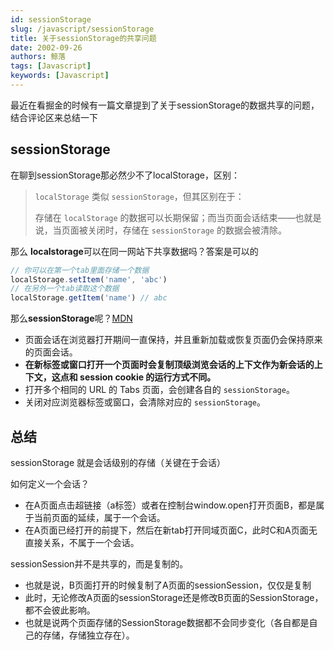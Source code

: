 ```yaml
---
id: sessionStorage
slug: /javascript/sessionStorage
title: 关于sessionStorage的共享问题
date: 2002-09-26
authors: 鲸落
tags: [Javascript]
keywords: [Javascript]
---
```


最近在看掘金的时候有一篇文章提到了关于sessionStorage的数据共享的问题，结合评论区来总结一下

## sessionStorage

在聊到sessionStorage那必然少不了localStorage，区别：

> `localStorage` 类似 `sessionStorage`，但其区别在于：
>
> 存储在 `localStorage` 的数据可以长期保留；而当页面会话结束——也就是说，当页面被关闭时，存储在 `sessionStorage` 的数据会被清除。



那么 **localstorage**可以在同一网站下共享数据吗？答案是可以的

```js
// 你可以在第一个tab里面存储一个数据
localStorage.setItem('name', 'abc')
// 在另外一个tab读取这个数据
localStorage.getItem('name') // abc
```



那么**sessionStorage**呢？[MDN](https://developer.mozilla.org/zh-CN/docs/Web/API/Window/sessionStorage)

- 页面会话在浏览器打开期间一直保持，并且重新加载或恢复页面仍会保持原来的页面会话。
- **在新标签或窗口打开一个页面时会复制顶级浏览会话的上下文作为新会话的上下文，这点和 session cookie 的运行方式不同。**
- 打开多个相同的 URL 的 Tabs 页面，会创建各自的 `sessionStorage`。
- 关闭对应浏览器标签或窗口，会清除对应的 `sessionStorage`。



## 总结

sessionStorage 就是会话级别的存储（关键在于会话）

如何定义一个会话？

- 在A页面点击超链接（a标签）或者在控制台window.open打开页面B，都是属于当前页面的延续，属于一个会话。
- 在A页面已经打开的前提下，然后在新tab打开同域页面C，此时C和A页面无直接关系，不属于一个会话。

sessionSession并不是共享的，而是复制的。

- 也就是说，B页面打开的时候复制了A页面的sessionSession，仅仅是复制
- 此时，无论修改A页面的sessionStorage还是修改B页面的SessionStorage，都不会彼此影响。
- 也就是说两个页面存储的SessionStorage数据都不会同步变化（各自都是自己的存储，存储独立存在）。